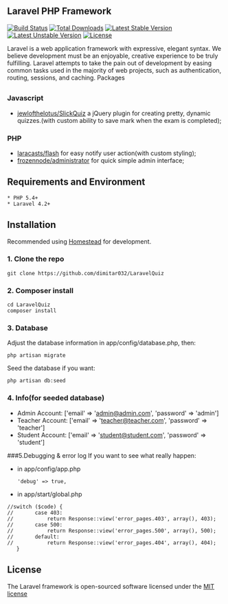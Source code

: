 ## Laravel PHP Framework

[![Build Status](https://travis-ci.org/laravel/framework.svg)](https://travis-ci.org/laravel/framework)
[![Total Downloads](https://poser.pugx.org/laravel/framework/downloads.svg)](https://packagist.org/packages/laravel/framework)
[![Latest Stable Version](https://poser.pugx.org/laravel/framework/v/stable.svg)](https://packagist.org/packages/laravel/framework)
[![Latest Unstable Version](https://poser.pugx.org/laravel/framework/v/unstable.svg)](https://packagist.org/packages/laravel/framework)
[![License](https://poser.pugx.org/laravel/framework/license.svg)](https://packagist.org/packages/laravel/framework)

Laravel is a web application framework with expressive, elegant syntax. We believe development must be an enjoyable, creative experience to be truly fulfilling. Laravel attempts to take the pain out of development by easing common tasks used in the majority of web projects, such as authentication, routing, sessions, and caching.
Packages
## 

### Javascript

* [jewlofthelotus/SlickQuiz](https://github.com/jewlofthelotus/SlickQuiz) a jQuery plugin for creating pretty, dynamic quizzes.(with custom ability to save mark when the exam is completed);

### PHP
* [laracasts/flash](https://github.com/laracasts/flash) for easy notify user action(with custom styling);
* [frozennode/administrator](https://github.com/FrozenNode/Laravel-Administrator) for quick simple admin interface;


## Requirements and Environment
    * PHP 5.4+
	* Laravel 4.2+

## Installation

Recommended using [Homestead](http://laravel.com/docs/4.2/homestead) for development.

### 1. Clone the repo

    git clone https://github.com/dimitar032/LaravelQuiz

### 2. Composer install

    cd LaravelQuiz
    composer install
    
### 3. Database 

Adjust the database information in app/config/database.php, then: 

    php artisan migrate

Seed the database if you want: 

    php artisan db:seed

### 4. Info(for seeded database)

* Admin Account: ['email' => 'admin@admin.com', 'password' => 'admin']
* Teacher Account: ['email' => 'teacher@teacher.com', 'password' => 'teacher']
* Student Account: ['email' => 'student@student.com', 'password' => 'student']

###5.Debugging & error log
If you want to see what really happen:
* in  app/config/app.php  
	```
	'debug' => true,
	```
* in app/start/global.php
```   
//switch ($code) {
//       case 403:
//           return Response::view('error_pages.403', array(), 403);
//       case 500:
//           return Response::view('error_pages.500', array(), 500);
//       default:
//           return Response::view('error_pages.404', array(), 404);
   }
```

## License

The Laravel framework is open-sourced software licensed under the [MIT license](http://opensource.org/licenses/MIT)

